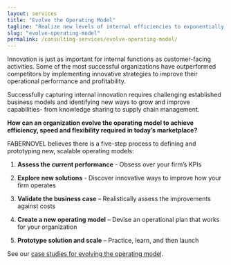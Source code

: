 ```yaml
---
layout: services
title: "Evolve the Operating Model"
tagline: "Realize new levels of internal efficiencies to exponentially grow the bottom line."
slug: "evolve-operating-model"
permalink: /consulting-services/evolve-operating-model/
---
```



Innovation is just as important for internal functions as customer-facing activities. Some of the most successful organizations have outperformed competitors by implementing innovative strategies to improve their operational performance and profitability. 

Successfully capturing internal innovation requires challenging established business models and identifying new ways to grow and improve capabilities- from knowledge sharing to supply chain management. 

**How can an organization evolve the operating model to achieve efficiency, speed and flexibility required in today’s marketplace?**

FABERNOVEL believes there is a five-step process to defining and prototyping new, scalable operating models: 

1. **Assess the current performance** - Obsess over your firm’s KPIs  

2. **Explore new solutions** - Discover innovative ways to improve how your firm operates 

3. **Validate the business case** – Realistically assess the improvements against costs

4. **Create a new operating model** – Devise an operational plan that works for your organization

5. **Prototype solution and scale** – Practice, learn, and then launch 


See our [case studies for evolving the operating model](#). 

